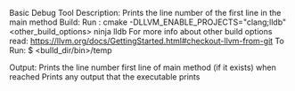 Basic Debug Tool
Description:
  Prints the line number of the first line in the main method
Build:
  Run  :  cmake <other build options> -DLLVM_ENABLE_PROJECTS="clang;lldb" <other_build_options>
          ninja lldb
  For more info about other build options read: https://llvm.org/docs/GettingStarted.html#checkout-llvm-from-git
To Run:
 $ <bulld_dir/bin>/temp <executable with debug info>

Output:
  Prints the line number first line of main method (if it exists) when reached 
  Prints any output that the executable prints
